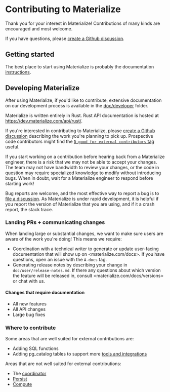 # Contributing to Materialize

Thank you for your interest in Materialize! Contributions of many kinds are encouraged and most welcome.

If you have questions, please [create a Github discussion](https://github.com/MaterializeInc/materialize/discussions/new/choose).

## Getting started

The best place to start using Materialize is probably the documentation [instructions](https://materialize.com/docs).

## Developing Materialize

After using Materialize, if you'd like to contribute, extensive documentation on
our development process is available in the [doc/developer](doc/developer) folder.

Materialize is written entirely in Rust. Rust API documentation is hosted at
<https://dev.materialize.com/api/rust/>.

If you're interested in contributing to Materialize, please [create a Github
discussion](https://github.com/MaterializeInc/materialize/discussions/new?category=contribute-to-materialize)
describing the work you're planning to pick up. Prospective code contributors might
find the [`D-good for external contributors` tag](https://github.com/MaterializeInc/materialize/discussions/categories/contribute-to-materialize?discussions_q=is%3Aopen+category%3A%22Contribute+to+Materialize%22+label%3A%22D-good+for+external+contributors%22) useful.

If you start working on a contribution before hearing back from a Materialize
engineer, there is a risk that we may not be able to accept your changes. The
team may not have bandwidth to review your changes, or the code in question may
require specialized knowledge to modify without introducing bugs. When in
doubt, wait for a Materialize engineer to respond before starting work!

Bug reports are welcome, and the most effective way to report a bug is to [file
a discussion](https://github.com/MaterializeInc/materialize/discussions/new?category=bug-reports). As
Materialize is under rapid development, it is helpful if you report the version
of Materialize that you are using, and if it a crash report, the stack trace.

### Landing PRs + communicating changes

When landing large or substantial changes, we want to make sure users are aware of the work you're doing! This means we require:

- Coordination with a technical writer to generate or update user-facing documentation that will show up on <materialize.com/docs>. If you have questions, open an issue with the `A-docs` tag.
- Generating release notes by describing your change in `doc/user/release-notes.md`. If there any questions about which version the feature will be released in, consult <materialize.com/docs/versions> or chat with us.

#### Changes that require documentation

- All new features
- All API changes
- Large bug fixes

### Where to contribute
Some areas that are well suited for external contributions are:
- Adding SQL functions
- Adding pg_catalog tables to support more [tools and integrations](https://materialize.com/docs/integrations/)

Areas that are not well suited for external contributions:
- The [coordinator](https://github.com/MaterializeInc/materialize/tree/main/src/adapter/src/coord)
- [Persist](https://github.com/MaterializeInc/materialize/tree/main/src/persist)
- [Compute](https://github.com/MaterializeInc/materialize/tree/main/src/compute)
